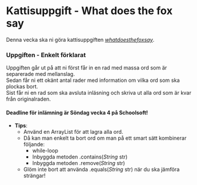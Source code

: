 # Kattisuppgift - What does the fox say

Denna vecka ska ni göra kattisuppgiften [*whatdoesthefoxsay*](https://open.kattis.com/problems/whatdoesthefoxsay "whatdoesthefoxsay").

### Uppgiften - Enkelt förklarat
Uppgiften går ut på att ni först får in en rad med massa ord som är separerade med mellanslag.<br>
Sedan får ni ett okänt antal rader med information om vilka ord som ska plockas bort. <br>
Sist får ni en rad som ska avsluta inläsning och skriva ut alla ord som är kvar från originalraden. 

#### Deadline för inlämning är Söndag vecka 4 på Schoolsoft!

- **Tips**:
	-  Använd en ArrayList för att lagra alla ord.
	-  Då kan man enkelt ta bort ord om man på ett smart sätt kombinerar följande:
		-  while-loop
		-  Inbyggda metoden .contains(*String* str)
		-  Inbyggda metoden .remove(*String* str)
	-  Glöm inte bort att använda .equals(*String* str) när du ska jämföra strängar!